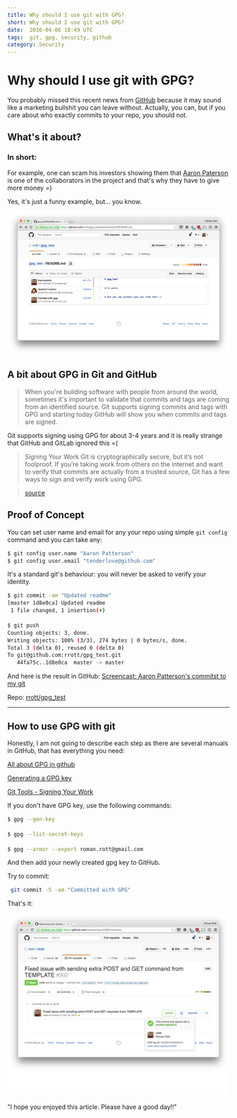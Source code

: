 ```yaml
---
title: Why should I use git with GPG?
short: Why should I use git with GPG?
date:  2016-04-06 10:49 UTC
tags:  git, gpg, security, github
category: Security
---
```

# Why should I use git with GPG?
You probably missed this recent news from [GitHub](https://github.com/blog/2144-gpg-signature-verification) because it may sound like a marketing bullshit you can leave without. Actually, you can, but if you care about who exactly commits to your repo, you should not.

## What's it about?
### In short:

For example, one can scam his investors showing them that [Aaron Paterson](https://github.com/tenderlove) is one of the collaborators in the project and that's why they have to give more money =) 

Yes, it's just a funny example, but... you know.

![Aaron Patterson Commitst to my git](../images/blog/gpg-and-github/Aaron-Patterson-Commitst-to-my-git.png)

## A bit about GPG in Git and GitHub
>When you're building software with people from around the world, sometimes it's important to validate that commits and tags are coming from an identified source. Git supports signing commits and tags with GPG and starting today GitHub will show you when commits and tags are signed.

Git supports signing using GPG for about 3-4 years and it is really strange that GitHub and GitLab ignored this =(

>Signing Your Work
Git is cryptographically secure, but it’s not foolproof. If you’re taking work from others on the internet and want to verify that commits are actually from a trusted source, Git has a few ways to sign and verify work using GPG.

>[source](https://git-scm.com/book/uz/v2/Git-Tools-Signing-Your-Work)


## Proof of Concept

You can set user name and email for any your repo using simple `git config` command and you can take any:

```bash
$ git config user.name "Aaron Patterson"
$ git config user.email "tenderlove@github.com"
```

It's a standard git's behaviour: you will never be asked to verify your identity.

```bash
$ git commit -am "Updated readme"
[master 1d8e0ca] Updated readme
 1 file changed, 1 insertion(+)

$ git push
Counting objects: 3, done.
Writing objects: 100% (3/3), 274 bytes | 0 bytes/s, done.
Total 3 (delta 0), reused 0 (delta 0)
To git@github.com:rrott/gpg_test.git
   44fa75c..1d8e0ca  master -> master
```

And here is the result in GitHub:
<a href="/images/blog/gpg-and-github/tender-love-commits.gif" target="_blank">Screencast: Aaron Patterson's commitst to my git</a>

Repo: <a href="https://github.com/rrott/gpg_test" target="_blank">rrott/gpg_test</a>

---
## How to use GPG with git

Honestly, I am not going to describe each step as there are several manuals in GitHub, that has everything you need:

[All about GPG in github](https://help.github.com/categories/gpg/)

[Generating a GPG key](https://help.github.com/articles/generating-a-gpg-key/)

[Git Tools - Signing Your Work](https://git-scm.com/book/en/v2/Git-Tools-Signing-Your-Work)


If you don't have GPG key, use the following commands:

```bash
$ gpg --gen-key

$ gpg --list-secret-keys

$ gpg --armor --export roman.rott@gmail.com
```

And then add your newly created gpg key to GitHub.

Try to commit:

```bash
 git commit -S -am "Committed with GPG"
 ```

 That's it:

 ![Commit in GitHub signed by gpg](../images/blog/gpg-and-github/github-gpg.png)

"I hope you enjoyed this article. Please have a good day!!"